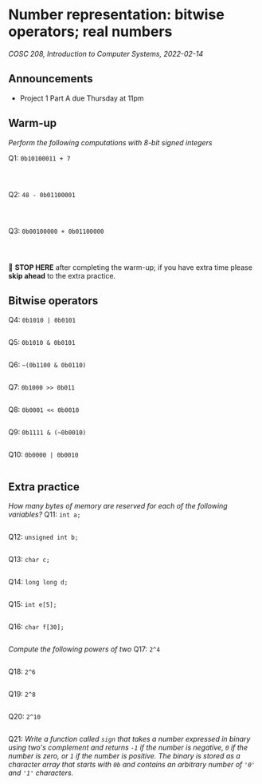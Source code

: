 # Number representation: bitwise operators; real numbers
_COSC 208, Introduction to Computer Systems, 2022-02-14_

## Announcements
* Project 1 Part A due Thursday at 11pm

## Warm-up 
_Perform the following computations with 8-bit signed integers_

Q1: `0b10100011 + 7`
```



```

Q2: `48 - 0b01100001`
```



```

Q3: `0b00100000 + 0b01100000`
```



```
🛑 **STOP HERE** after completing the warm-up; if you have extra time please **skip ahead** to the extra practice.


## Bitwise operators
Q4: `0b1010 | 0b0101`
```

```

Q5: `0b1010 & 0b0101`
```

```

Q6: `~(0b1100 & 0b0110)`
```

```

Q7: `0b1000 >> 0b011`
```

```

Q8: `0b0001 << 0b0010`
```

```

Q9: `0b1111 & (~0b0010)`
```

```

Q10: `0b0000 | 0b0010`
```

```

## Extra practice
_How many bytes of memory are reserved for each of the following variables?_
Q11: `int a;`
```
```

Q12: `unsigned int b;`
```
```

Q13: `char c;`
```
```

Q14: `long long d;`
```
```

Q15: `int e[5];`
```
```

Q16: `char f[30];`
```
```


_Compute the following powers of two_
Q17: `2^4`
```
```

Q18: `2^6`
```
```

Q19: `2^8`
```
```

Q20: `2^10`
```
```

Q21: _Write a function called `sign` that takes a number expressed in binary using two's complement and returns `-1` if the number is negative, `0` if the number is zero, or `1` if the number is positive. The binary is stored as a character array that starts with `0b` and contains an arbitrary number of `'0'` and `'1'` characters._